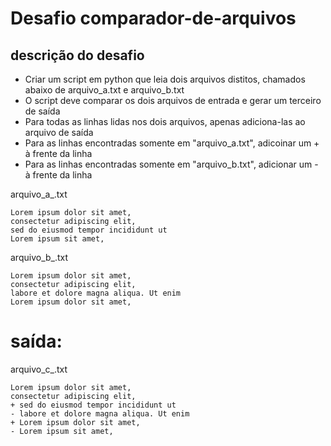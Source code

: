 # Desafio comparador-de-arquivos

## descrição do desafio

- Criar um script em python que leia dois arquivos distitos, chamados abaixo de arquivo_a.txt e arquivo_b.txt
- O script deve comparar os dois arquivos de entrada e gerar um terceiro de saída
- Para todas as linhas lidas nos dois arquivos, apenas adiciona-las ao arquivo de saída
- Para as linhas encontradas somente em "arquivo_a.txt", adicoinar um + à frente da linha
- Para as linhas encontradas somente em "arquivo_b.txt", adicionar um - à frente da linha

arquivo_a_.txt
```
Lorem ipsum dolor sit amet,  
consectetur adipiscing elit,  
sed do eiusmod tempor incididunt ut  
Lorem ipsum sit amet,  
```

arquivo_b_.txt
```
Lorem ipsum dolor sit amet,  
consectetur adipiscing elit,  
labore et dolore magna aliqua. Ut enim  
Lorem ipsum dolor sit amet,  
```

# saída:

arquivo_c_.txt
```
Lorem ipsum dolor sit amet,  
consectetur adipiscing elit,  
+ sed do eiusmod tempor incididunt ut  
- labore et dolore magna aliqua. Ut enim  
+ Lorem ipsum dolor sit amet,  
- Lorem ipsum sit amet,  
```
